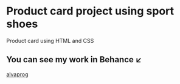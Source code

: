 # Product card project using sport shoes 
Product card using HTML and CSS 
## You can see my work in Behance ↙️ 
[alvaprog](https://www.behance.net/alvaprog)
